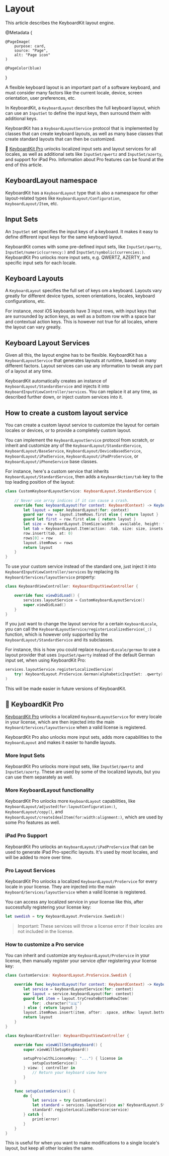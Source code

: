 # Layout

This article describes the KeyboardKit layout engine.

@Metadata {

    @PageImage(
        purpose: card,
        source: "Page",
        alt: "Page icon"
    )

    @PageColor(blue)
}

A flexible keyboard layout is an important part of a software keyboard, and must consider many factors like the current locale, device, screen orientation, user preferences, etc.

In KeyboardKit, a ``KeyboardLayout`` describes the full keyboard layout, which can use an ``InputSet`` to define the input keys, then surround them with additional keys.

KeyboardKit has a ``KeyboardLayoutService`` protocol that is implemented by classes that can create keyboard layouts, as well as many base classes that create standard layouts that can then be customized.

👑 [KeyboardKit Pro][Pro] unlocks localized input sets and layout services for all locales, as well as additional sets like ``InputSet/qwertz`` and ``InputSet/azerty``, and support for iPad Pro. Information about Pro features can be found at the end of this article.



## KeyboardLayout namespace

KeyboardKit has a ``KeyboardLayout`` type that is also a namespace for other layout-related types like ``KeyboardLayout/Configuration``, ``KeyboardLayout/Item``, etc.


## Input Sets

An ``InputSet`` set specifies the input keys of a keyboard. It makes it easy to define different input keys for the same keyboard layout.

KeyboardKit comes with some pre-defined input sets, like ``InputSet/qwerty``, ``InputSet/numeric(currency:)`` and ``InputSet/symbolic(currencies:)``. KeyboardKit Pro unlocks more input sets, e.g. QWERTZ, AZERTY, and specific input sets for each locale.



## Keyboard Layouts

A ``KeyboardLayout`` specifies the full set of keys om a keyboard. Layouts vary greatly for different device types, screen orientations, locales, keyboard configurations, etc.

For instance, *most* iOS keyboards have 3 input rows, with input keys that are surrounded by action keys, as well as a bottom row with a space bar and contextual action keys. This is however not true for all locales, where the layout can vary greatly.



## Keyboard Layout Services

Given all this, the layout engine has to be flexible. KeyboardKit has a ``KeyboardLayoutService`` that generates layouts at runtime, based on many different factors. Layout services can use any information to tweak any part of a layout at any time.

KeyboardKit automatically creates an instance of ``KeyboardLayout/StandardService`` and injects it into ``KeyboardInputViewController/services``. You can replace it at any time, as described further down, or inject custom services into it.



## How to create a custom layout service

You can create a custom layout service to customize the layout for certain locales or devices, or to provide a completely custom layout.

You can implement the ``KeyboardLayoutService`` protocol from scratch, or inherit and customize any of the ``KeyboardLayout/StandardService``, ``KeyboardLayout/BaseService``, ``KeyboardLayout/DeviceBasedService``, ``KeyboardLayout/iPadService``, ``KeyboardLayout/iPadProService``, or ``KeyboardLayout/iPhoneService`` base classes. 

For instance, here's a custom service that inherits ``KeyboardLayout/StandardService``, then adds a ``KeyboardAction/tab`` key to the top leading position of the layout:

```swift
class CustomKeyboardLayoutService: KeyboardLayout.StandardService {
    
    // Never use array indices if it can cause a crash.
    override func keyboardLayout(for context: KeyboardContext) -> KeyboardLayout {
        let layout = super.keyboardLayout(for: context)
        guard var row = layout.itemRows.first else { return layout }
        guard let first = row.first else { return layout }
        let size = KeyboardLayout.ItemSize(width: .available, height: first.size.height)
        let tab = KeyboardLayout.Item(action: .tab, size: size, insets: first.insets)
        row.insert(tab, at: 0)
        rows[0] = row
        layout.itemRows = rows
        return layout
    }
}
```
To use your custom service instead of the standard one, just inject it into ``KeyboardInputViewController/services`` by replacing its ``Keyboard/Services/layoutService`` property:

```swift
class KeyboardViewController: KeyboardInputViewController {

    override func viewDidLoad() {
        services.layoutService = CustomKeyboardLayoutService()
        super.viewDidLoad()
    }
}
```

If you just want to change the layout service for a certain ``KeyboardLocale``, you can call the ``KeyboardLayoutService/registerLocalizedService(_:)`` function, which is however only supported by the ``KeyboardLayout/StandardService`` and its subclasses.

For instance, this is how you could replace ``KeyboardLocale/german`` to use a layout provider that uses ``InputSet/qwerty`` instead of the default German input set, when using KeyboardKit Pro:

```swift
services.layoutService.registerLocalizedService(
    try! KeyboardLayout.ProService.German(alphabeticInputSet: .qwerty) 
)
```

This will be made easier in future versions of KeyboardKit.



## 👑 KeyboardKit Pro

[KeyboardKit Pro][Pro] unlocks a localized ``KeyboardLayoutService`` for every locale in your license, which are then injected into the main ``Keyboard/Services/layoutService`` when a valid license is registered.

KeyboardKit Pro also unlocks more input sets, adds more capabilities to the ``KeyboardLayout`` and makes it easier to handle layouts.


### More Input Sets

KeyboardKit Pro unlocks more input sets, like ``InputSet/qwertz`` and ``InputSet/azerty``. These are used by some of the localized layouts, but you can use them separately as well.


### More KeyboardLayout functionality

KeyboardKit Pro unlocks more ``KeyboardLayout`` capabilities, like ``KeyboardLayout/adjusted(for:layoutConfiguration:)``, ``KeyboardLayout/copy()``, and ``KeyboardLayout/createIdealItem(for:width:alignment:)``, which are used by some Pro features as well.


### iPad Pro Support

KeyboardKit Pro unlocks an ``KeyboardLayout/iPadProService`` that can be used to generate iPad Pro-specific layouts. It's used by most locales, and will be added to more over time. 


### Pro Layout Services

KeyboardKit Pro unlocks a localized ``KeyboardLayout/ProService`` for every locale in your license. They are injected into the main ``Keyboard/Services/layoutService`` when a valid license is registered.

You can access any localized service in your license like this, after successfully registering your license key:

```swift
let swedish = try KeyboardLayout.ProService.Swedish()
```

> Important: These services will throw a license error if their locales are not included in the license.


### How to customize a Pro service

You can inherit and customize any ``KeyboardLayout/ProService`` in your license, then manually register your service *after* registering your license key:

```swift
class CustomService: KeyboardLayout.ProService.Swedish {

    override func keyboardLayout(for context: KeyboardContext) -> KeyboardLayout {
        let service = keyboardLayoutService(for: context)
        var layout = service.keyboardLayout(for: context)
        guard let item = layout.tryCreateBottomRowItem(
            for: .character("🇸🇪")
        ) else { return layout }
        layout.itemRows.insert(item, after: .space, atRow: layout.bottomRowIndex)
        return layout
    }
}

class KeyboardController: KeyboardInputViewController {

    override func viewWillSetupKeyboard() {
        super.viewWillSetupKeyboard()

        setupPro(withLicenseKey: "...") { license in
            setupCustomService()
        } view: { controller in
            // Return your keyboard view here
        }
    }

    func setupCustomService() {
        do {
            let service = try CustomService()
            let standard = services.layoutService as? KeyboardLayout.StandardService
            standard?.registerLocalizedService(service)
        } catch {
            print(error)
        }
    }
}
```

This is useful for when you want to make modifications to a single locale's layout, but keep all other locales the same.


[Pro]: https://github.com/KeyboardKit/KeyboardKitPro
